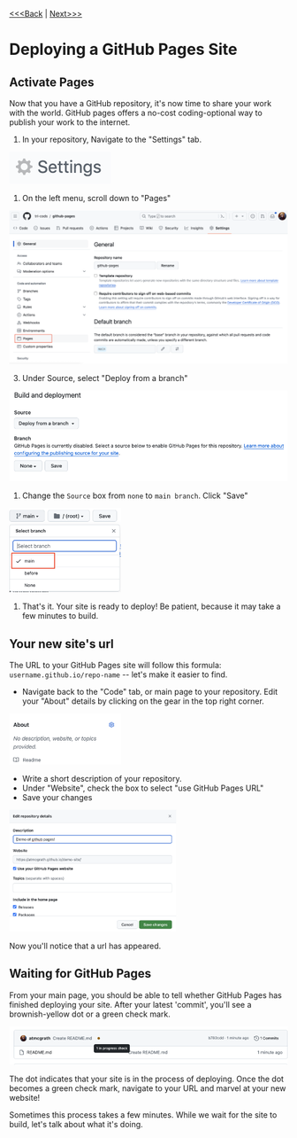[<<<Back](02-repo.md) | [Next>>>](04-how.md)

# Deploying a GitHub Pages Site


## Activate Pages

Now that you have a GitHub repository, it's now time to share your work with the world.  GitHub pages offers a no-cost coding-optional way to publish your work to the internet.   

1) In your repository, Navigate to the "Settings" tab. 
<img src="../static/settings.png" alt="settings button" height="10%">

1) On the left menu, scroll down to "Pages"
<img src="../static/pages-settings.png" alt="github pages">

3. Under Source, select "Deploy from a branch"

![deploy from a branch](../static/deploy-branch.png)

1) Change the `Source` box from `none` to `main branch`. Click "Save"
<img src="../static/select-branch.png" alt="set source" width="40%">

1) That's it. Your site is ready to deploy! Be patient, because it may take a few minutes to build.

## Your new site's url

The URL to your GitHub Pages site will follow this formula: `username.github.io/repo-name` -- let's make it easier to find.

- Navigate back to the "Code" tab, or main page to your repository. Edit your "About" details by clicking on the gear in the top right corner.

<img src="../static/edit-about.png" alt="edit about section" width="40%">

- Write a short description of your repository. 
- Under "Website", check the box to select "use GitHub Pages URL"
- Save your changes

<img src="../static/repo-details.png" alt="repository details" width="60%">

Now you'll notice that a url has appeared.

## Waiting for GitHub Pages

From your main page, you should be able to tell whether GitHub Pages has finished deploying your site.  After your latest 'commit', you'll see a brownish-yellow dot or a green check mark.

<img src="../static/progress-check.png" alt="view status of jekyll build">

The dot indicates that your site is in the process of deploying. Once the dot becomes a green check mark, navigate to your URL and marvel at your new website! 

Sometimes this process takes a few minutes. While we wait for the site to build, let's talk about what it's doing.
